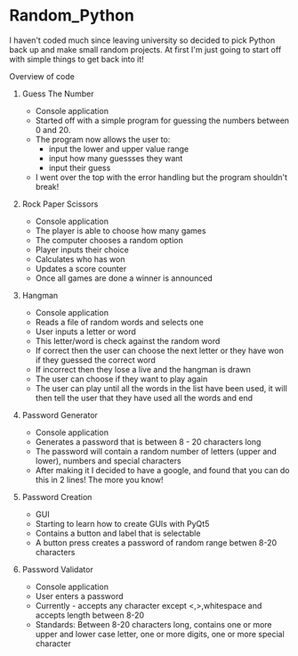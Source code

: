 # Random_Python

I haven't coded much since leaving university so decided to pick Python back up and make small random projects. At first I'm just going to start off with simple things to get back into it!

Overview of code

1. Guess The Number
	- Console application
	- Started off with a simple program for guessing the numbers between 0 and 20.
	- The program now allows the user to:
		- input the lower and upper value range
		- input how many guessses they want
		- input their guess
	- I went over the top with the error handling but the program shouldn't break!

2. Rock Paper Scissors
	- Console application
	- The player is able to choose how many games
	- The computer chooses a random option
	- Player inputs their choice
	- Calculates who has won
	- Updates a score counter
	- Once all games are done a winner is announced

3. Hangman
	- Console application
	- Reads a file of random words and selects one
	- User inputs a letter or word
	- This letter/word is check against the random word
	- If correct then the user can choose the next letter or they have won if they guessed the correct word
	- If incorrect then they lose a live and the hangman is drawn
	- The user can choose if they want to play again
	- The user can play until all the words in the list have been used, it will then tell the user that they have used all the words and end
	
4. Password Generator
	- Console application
	- Generates a password that is between 8 - 20 characters long
	- The password will contain a random number of letters (upper and lower), numbers and special characters
	- After making it I decided to have a google, and found that you can do this in 2 lines! The more you know!

5. Password Creation
	- GUI
	- Starting to learn how to create GUIs with PyQt5
	- Contains a button and label that is selectable
	- A button press creates a password of random range betwen 8-20 characters

6. Password Validator
	- Console application
	- User enters a password
	- Currently - accepts any character except <,>,whitespace and accepts length between 8-20
	- Standards: Between 8-20 characters long, contains one or more upper and lower case letter, one or more digits, one or more special character
